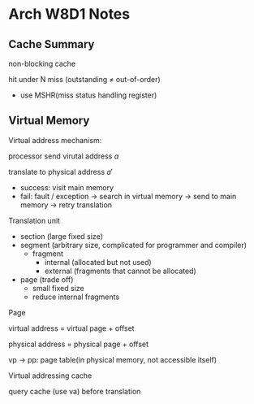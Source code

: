 # Arch W8D1 Notes

## Cache Summary

non-blocking cache

hit under N miss (outstanding $\neq$ out-of-order)

- use MSHR(miss status handling register)

## Virtual Memory

Virtual address mechanism:

processor send virutal address $a$

translate to physical address $a'$

- success: visit main memory
- fail: fault / exception $\to$ search in virtual memory $\to$ send to main memory $\to$ retry translation



Translation unit

- section (large fixed size)
- segment (arbitrary size, complicated for programmer and compiler)
  - fragment
    - internal (allocated but not used)
    - external (fragments that cannot be allocated)
- page (trade off)
  - small fixed size
  - reduce internal fragments



Page

virtual address = virtual page + offset

physical address = physical page + offset

vp $\to$ pp: page table(in physical memory, not accessible itself)



Virtual addressing cache

query cache (use va) before translation